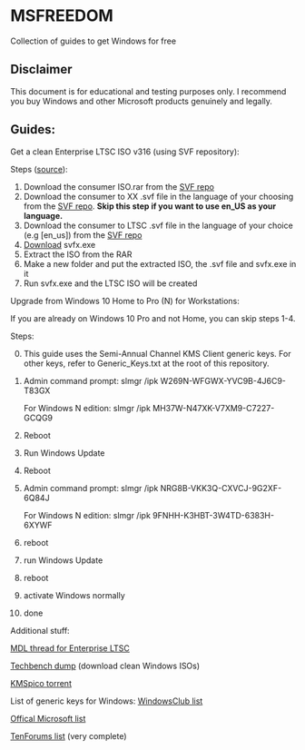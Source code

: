 # MSFREEDOM
Collection of guides to get Windows for free

## Disclaimer
This document is for educational and testing purposes only. I recommend you buy Windows and other Microsoft products genuinely and legally.


## Guides:
Get a clean Enterprise LTSC ISO v316 (using SVF repository):



Steps ([source](https://forums.mydigitallife.net/threads/info-discussion-downloads-windows-10-1809-final-b-17763-xxx-pc-rs5.77945/page-312#post-1601664)):

1. Download the consumer ISO.rar from the [SVF repo](https://cloud.mail.ru/public/2fYm/2bzdHD4X2/)
3. Download the consumer to XX .svf file in the language of your choosing from the [SVF repo](https://cloud.mail.ru/public/2fYm/2bzdHD4X2/). **Skip this step if you want to use en_US as your language.**
2. Download the consumer to LTSC .svf file in the language of your choice (e.g [en_us]) from the [SVF repo](https://cloud.mail.ru/public/2fYm/2bzdHD4X2/)
3. [Download](https://www.softpedia.com/get/System/Back-Up-and-Recovery/SVF-eXtractor.shtml) svfx.exe
4. Extract the ISO from the RAR
5. Make a new folder and put the extracted ISO, the .svf file and svfx.exe in it
6. Run svfx.exe and the LTSC ISO will be created


Upgrade from Windows 10 Home to Pro (N) for Workstations:

If you are already on Windows 10 Pro and not Home, you can skip steps 1-4.

Steps:

0. This guide uses the Semi-Annual Channel KMS Client generic keys. For other keys, refer to Generic_Keys.txt at the root of this repository.
1. Admin command prompt:
   slmgr /ipk W269N-WFGWX-YVC9B-4J6C9-T83GX
   
   For Windows N edition:
   slmgr /ipk MH37W-N47XK-V7XM9-C7227-GCQG9

2. Reboot
3. Run Windows Update
4. Reboot

5. Admin command prompt:
   slmgr /ipk NRG8B-VKK3Q-CXVCJ-9G2XF-6Q84J
   
   For Windows N edition: 
   slmgr /ipk 9FNHH-K3HBT-3W4TD-6383H-6XYWF

6. reboot
7. run Windows Update
8. reboot
9. activate Windows normally
10. done

Additional stuff:

[MDL thread for Enterprise LTSC](https://forums.mydigitallife.net/threads/discussion-windows-10-enterprise-n-ltsc-2019.76325/)

[Techbench dump](https://tb.32767.ga/) (download clean Windows ISOs)

[KMSpico torrent](magnet:?xt=urn:btih:E954AB6B5A93071E8F1A41C509E77F35A50B1B11&dn=KMSpico_v10.2.0&tr=udp%3a%2f%2ftracker.openbittorrent.com%3a80%2fannounce&tr=udp%3a%2f%2ftracker.publicbt.com%3a80%2fannounce&tr=udp%3a%2f%2finferno.demonoid.ooo%3a3392%2fannounce&tr=http%3a%2f%2fmgtracker.org%3a2710%2fannounce&tr=udp%3a%2f%2f9.rarbg.com%3a2710%2fannounce&tr=udp%3a%2f%2fglotorrents.pw%3a6969%2fannounce&tr=udp%3a%2f%2ftracker.blackunicorn.xyz%3a6969%2fannounce&tr=udp%3a%2f%2ftracker.ccc.de%3a80%2fannounce)

List of generic keys for Windows:
[WindowsClub list](https://www.thewindowsclub.com/generic-windows-10-product-keys-to-install-windows-10-enterprise)

[Offical Microsoft list](https://docs.microsoft.com/en-us/windows-server/get-started/kmsclientkeys)

[TenForums list](https://www.tenforums.com/tutorials/95922-generic-product-keys-install-windows-10-editions.html) (very complete)

